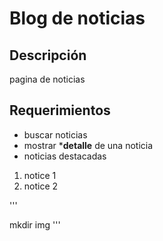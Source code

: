 # Blog de noticias 

## Descripción
pagina de noticias 

## Requerimientos

- buscar noticias 
- mostrar ***detalle** de una noticia
- noticias destacadas

1. notice 1
2. notice 2 

'''

mkdir img 
'''